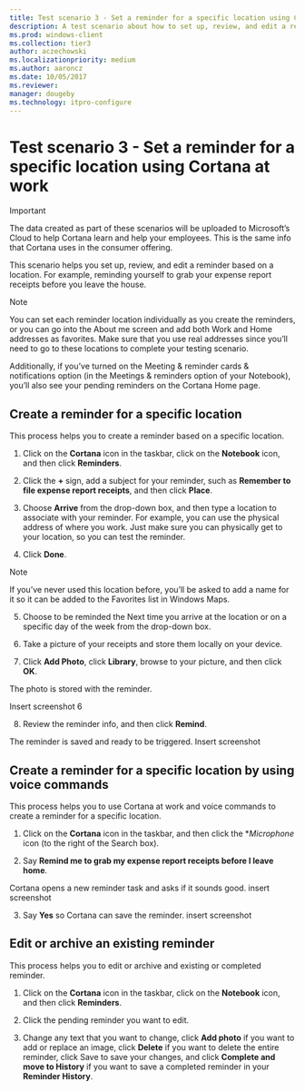 ```yaml
---
title: Test scenario 3 - Set a reminder for a specific location using Cortana at work
description: A test scenario about how to set up, review, and edit a reminder based on a location.
ms.prod: windows-client
ms.collection: tier3
author: aczechowski
ms.localizationpriority: medium
ms.author: aaroncz
ms.date: 10/05/2017
ms.reviewer: 
manager: dougeby
ms.technology: itpro-configure
---
```


# Test scenario 3 - Set a reminder for a specific location using Cortana at work

>[!Important]
>The data created as part of these scenarios will be uploaded to Microsoft’s Cloud to help Cortana learn and help your employees. This is the same info that Cortana uses in the consumer offering.

This scenario helps you set up, review, and edit a reminder based on a location. For example, reminding yourself to grab your expense report receipts before you leave the house.

>[!Note]
>You can set each reminder location individually as you create the reminders, or you can go into the About me screen and add both Work and Home addresses as favorites. Make sure that you use real addresses since you’ll need to go to these locations to complete your testing scenario.

Additionally, if you’ve turned on the Meeting & reminder cards & notifications option (in the Meetings & reminders option of your Notebook), you’ll also see your pending reminders on the Cortana Home page.

## Create a reminder for a specific location

This process helps you to create a reminder based on a specific location.

1. Click on the **Cortana** icon in the taskbar, click on the **Notebook** icon, and then click **Reminders**.

2. Click the **+** sign, add a subject for your reminder, such as **Remember to file expense report receipts**, and then click **Place**.

3. Choose **Arrive** from the drop-down box, and then type a location to associate with your reminder. For example, you can use the physical address of where you work. Just make sure you can physically get to your location, so you can test the reminder.

4. Click **Done**.

>[!Note]
>If you’ve never used this location before, you’ll be asked to add a name for it so it can be added to the Favorites list in Windows Maps.

5. Choose to be reminded the Next time you arrive at the location or on a specific day of the week from the drop-down box.

6. Take a picture of your receipts and store them locally on your device.

7. Click **Add Photo**, click **Library**, browse to your picture, and then click **OK**.

The photo is stored with the reminder.

Insert screenshot 6

8. Review the reminder info, and then click **Remind**.

The reminder is saved and ready to be triggered.
Insert screenshot

## Create a reminder for a specific location by using voice commands

This process helps you to use Cortana at work and voice commands to create a reminder for a specific location.

1. Click on the **Cortana** icon in the taskbar, and then click the **Microphone* icon (to the right of the Search box).

2. Say **Remind me to grab my expense report receipts before I leave home**.

Cortana opens a new reminder task and asks if it sounds good.
insert screenshot

3. Say **Yes** so Cortana can save the reminder.
insert screenshot

## Edit or archive an existing reminder

This process helps you to edit or archive and existing or completed reminder.

1. Click on the **Cortana** icon in the taskbar, click on the **Notebook** icon, and then click **Reminders**.

2. Click the pending reminder you want to edit.

3. Change any text that you want to change, click **Add photo** if you want to add or replace an image, click **Delete** if you want to delete the entire reminder, click Save to save your changes, and click **Complete and move to History** if you want to save a completed reminder in your **Reminder History**.

